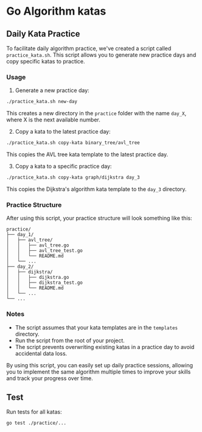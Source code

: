 # Go Algorithm katas

## Daily Kata Practice

To facilitate daily algorithm practice, we've created a script called `practice_kata.sh`. This script allows you to generate new practice days and copy specific katas to practice.

### Usage

1. Generate a new practice day:

```bash
./practice_kata.sh new-day
```

This creates a new directory in the `practice` folder with the name `day_X`, where X is the next available number.

2. Copy a kata to the latest practice day:

```bash
./practice_kata.sh copy-kata binary_tree/avl_tree
```

This copies the AVL tree kata template to the latest practice day.

3. Copy a kata to a specific practice day:

```bash
./practice_kata.sh copy-kata graph/dijkstra day_3
```

This copies the Dijkstra's algorithm kata template to the `day_3` directory.

### Practice Structure

After using this script, your practice structure will look something like this:

```
practice/
├── day_1/
│   ├── avl_tree/
│   │   ├── avl_tree.go
│   │   ├── avl_tree_test.go
│   │   └── README.md
│   └── ...
├── day_2/
│   ├── dijkstra/
│   │   ├── dijkstra.go
│   │   ├── dijkstra_test.go
│   │   └── README.md
│   └── ...
└── ...
```

### Notes

- The script assumes that your kata templates are in the `templates` directory.
- Run the script from the root of your project.
- The script prevents overwriting existing katas in a practice day to avoid accidental data loss.

By using this script, you can easily set up daily practice sessions, allowing you to implement the same algorithm multiple times to improve your skills and track your progress over time.

## Test

Run tests for all katas:

```bash
go test ./practice/...
```
